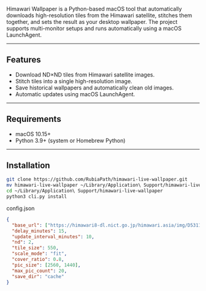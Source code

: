 Himawari Wallpaper is a Python-based macOS tool that automatically downloads high-resolution tiles from the Himawari satellite, stitches them together, and sets the result as your desktop wallpaper. The project supports multi-monitor setups and runs automatically using a macOS LaunchAgent.

---

## Features

- Download ND×ND tiles from Himawari satellite images.
- Stitch tiles into a single high-resolution image.
- Save historical wallpapers and automatically clean old images.
- Automatic updates using macOS LaunchAgent.

---

## Requirements

- macOS 10.15+
- Python 3.9+ (system or Homebrew Python)

---

## Installation

```bash
git clone https://github.com/RubiaPath/himawari-live-wallpaper.git
mv himawari-live-wallpaper ~/Library/Application\ Support/himawari-live-wallpaper
cd ~/Library/Application\ Support/himawari-live-wallpaper
python3 cli.py install
```
config.json

```json
{
  "base_url": ["https://himawari8-dl.nict.go.jp/himawari.asia/img/D531106", "https://anzu.shinshu-u.ac.jp/himawari/img/D531106"],
  "delay_minutes": 15,
  "update_interval_minutes": 10,
  "nd": 2,
  "tile_size": 550,
  "scale_mode": "fit",
  "cover_ratio": 0.8,
  "pic_size": [2560, 1440],
  "max_pic_count": 20,
  "save_dir": "cache"
}     
```
